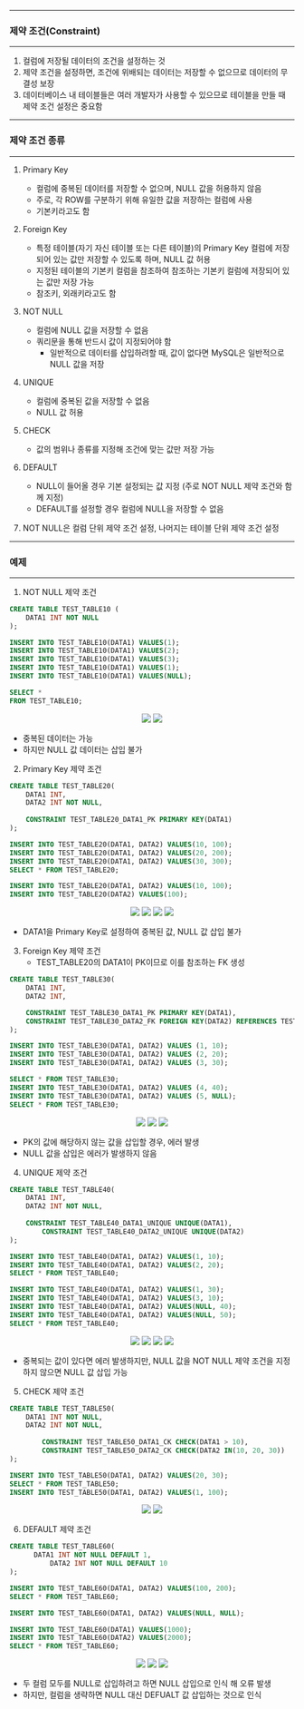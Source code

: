 -----
### 제약 조건(Constraint)
-----
1. 컬럼에 저장될 데이터의 조건을 설정하는 것
2. 제약 조건을 설정하면, 조건에 위배되는 데이터는 저장할 수 없으므로 데이터의 무결성 보장
3. 데이터베이스 내 테이블들은 여러 개발자가 사용할 수 있으므로 테이블을 만들 때 제약 조건 설정은 중요함

-----
### 제약 조건 종류
-----
1. Primary Key
   - 컬럼에 중복된 데이터를 저장할 수 없으며, NULL 값을 허용하지 않음
   - 주로, 각 ROW를 구분하기 위해 유일한 값을 저장하는 컬럼에 사용
   - 기본키라고도 함

2. Foreign Key
   - 특정 테이블(자기 자신 테이블 또는 다른 테이블)의 Primary Key 컬럼에 저장되어 있는 값만 저장할 수 있도록 하며, NULL 값 허용
   - 지정된 테이블의 기본키 컬럼을 참조하여 참조하는 기본키 컬럼에 저장되어 있는 값만 저장 가능
   - 참조키, 외래키라고도 함

3. NOT NULL
   - 컬럼에 NULL 값을 저장할 수 없음
   - 쿼리문을 통해 반드시 값이 지정되어야 함
     + 일반적으로 데이터를 삽입하려할 때, 값이 없다면 MySQL은 일반적으로 NULL 값을 저장
    
4. UNIQUE
   - 컬럼에 중복된 값을 저장할 수 없음
   - NULL 값 허용
  
5. CHECK
   - 값의 범위나 종류를 지정해 조건에 맞는 값만 저장 가능

6. DEFAULT
   - NULL이 들어올 경우 기본 설정되는 값 지정 (주로 NOT NULL 제약 조건와 함께 지정)
   - DEFAULT를 설정할 경우 컬럼에 NULL을 저장할 수 없음

7. NOT NULL은 컬럼 단위 제약 조건 설정, 나머지는 테이블 단위 제약 조건 설정
-----
### 예제
-----
1. NOT NULL 제약 조건
```sql
CREATE TABLE TEST_TABLE10 (
	DATA1 INT NOT NULL
);

INSERT INTO TEST_TABLE10(DATA1) VALUES(1);
INSERT INTO TEST_TABLE10(DATA1) VALUES(2);
INSERT INTO TEST_TABLE10(DATA1) VALUES(3);
INSERT INTO TEST_TABLE10(DATA1) VALUES(1);
INSERT INTO TEST_TABLE10(DATA1) VALUES(NULL);

SELECT *
FROM TEST_TABLE10;
```
<div align="center">
<img src="https://github.com/sooyounghan/Data-Base/assets/34672301/0187dfe7-2e6c-41ee-a771-3f191f218247">
<img src="https://github.com/sooyounghan/Data-Base/assets/34672301/46b16664-13dd-4c0c-8af4-fa9bbc8632de">
</div>

  - 중복된 데이터는 가능
  - 하지만 NULL 값 데이터는 삽입 불가

2. Primary Key 제약 조건
```sql
CREATE TABLE TEST_TABLE20(
    DATA1 INT,
    DATA2 INT NOT NULL,
    
    CONSTRAINT TEST_TABLE20_DATA1_PK PRIMARY KEY(DATA1)
);

INSERT INTO TEST_TABLE20(DATA1, DATA2) VALUES(10, 100);
INSERT INTO TEST_TABLE20(DATA1, DATA2) VALUES(20, 200);
INSERT INTO TEST_TABLE20(DATA1, DATA2) VALUES(30, 300);
SELECT * FROM TEST_TABLE20;

INSERT INTO TEST_TABLE20(DATA1, DATA2) VALUES(10, 100);
INSERT INTO TEST_TABLE20(DATA2) VALUES(100);
```
<div align="center">
<img src="https://github.com/sooyounghan/Data-Base/assets/34672301/7204c5a6-c98d-4c14-b18c-951cbc5e5c4c">
<img src="https://github.com/sooyounghan/Data-Base/assets/34672301/d5bc1339-bba1-4e4c-8ed3-e278ef24fb07">
<img src="https://github.com/sooyounghan/Data-Base/assets/34672301/36a9962b-9ab5-4d7c-81eb-8120947d0523">
<img src="https://github.com/sooyounghan/Data-Base/assets/34672301/7533b28e-50a5-444b-b28b-adb7b66e69c2">
</div>

  - DATA1을 Primary Key로 설정하여 중복된 값, NULL 값 삽입 불가

3. Foreign Key 제약 조건
   - TEST_TABLE20의 DATA1이 PK이므로 이를 참조하는 FK 생성
```sql
CREATE TABLE TEST_TABLE30(
	DATA1 INT,
	DATA2 INT,

	CONSTRAINT TEST_TABLE30_DATA1_PK PRIMARY KEY(DATA1),
 	CONSTRAINT TEST_TABLE30_DATA2_FK FOREIGN KEY(DATA2) REFERENCES TEST_TABLE20(DATA1)
);

INSERT INTO TEST_TABLE30(DATA1, DATA2) VALUES (1, 10);
INSERT INTO TEST_TABLE30(DATA1, DATA2) VALUES (2, 20);
INSERT INTO TEST_TABLE30(DATA1, DATA2) VALUES (3, 30);

SELECT * FROM TEST_TABLE30;
INSERT INTO TEST_TABLE30(DATA1, DATA2) VALUES (4, 40);
INSERT INTO TEST_TABLE30(DATA1, DATA2) VALUES (5, NULL);
SELECT * FROM TEST_TABLE30;
```
<div align="center">
<img src="https://github.com/sooyounghan/Data-Base/assets/34672301/79b87e30-b3f8-49b3-b267-021ea351f1d9">
<img src="https://github.com/sooyounghan/Data-Base/assets/34672301/0cf40dd8-b1a6-4e89-9cfb-d3b05af6020d">
<img src="https://github.com/sooyounghan/Data-Base/assets/34672301/af7a793b-0105-49e1-b45d-5a4b305e9928">
</div>

  - PK의 값에 해당하지 않는 값을 삽입할 경우, 에러 발생
  - NULL 값을 삽입은 에러가 발생하지 않음

4. UNIQUE 제약 조건
```sql
CREATE TABLE TEST_TABLE40(
	DATA1 INT,
   	DATA2 INT NOT NULL,
    
	CONSTRAINT TEST_TABLE40_DATA1_UNIQUE UNIQUE(DATA1),
    	CONSTRAINT TEST_TABLE40_DATA2_UNIQUE UNIQUE(DATA2)
);

INSERT INTO TEST_TABLE40(DATA1, DATA2) VALUES(1, 10);
INSERT INTO TEST_TABLE40(DATA1, DATA2) VALUES(2, 20);
SELECT * FROM TEST_TABLE40;

INSERT INTO TEST_TABLE40(DATA1, DATA2) VALUES(1, 30);
INSERT INTO TEST_TABLE40(DATA1, DATA2) VALUES(3, 10);
INSERT INTO TEST_TABLE40(DATA1, DATA2) VALUES(NULL, 40);
INSERT INTO TEST_TABLE40(DATA1, DATA2) VALUES(NULL, 50);
SELECT * FROM TEST_TABLE40;
```
<div align="center">
<img src="https://github.com/sooyounghan/Data-Base/assets/34672301/ae1688f9-dd14-4371-a45c-bcbe0ddd8bae">
<img src="https://github.com/sooyounghan/Data-Base/assets/34672301/f32a6a92-fe5b-428a-9c0a-761e935b212f">
<img src="https://github.com/sooyounghan/Data-Base/assets/34672301/fdd16b5a-ea2d-4532-85be-0dbc08e3c9b1">
<img src="https://github.com/sooyounghan/Data-Base/assets/34672301/7390f65f-7004-4c77-aa7e-c20116890831">
</div>

  - 중복되는 값이 있다면 에러 발생하지만, NULL 값을 NOT NULL 제약 조건을 지정하지 않으면 NULL 값 삽입 가능

5. CHECK 제약 조건
```sql
CREATE TABLE TEST_TABLE50(
	DATA1 INT NOT NULL,
	DATA2 INT NOT NULL,
    
    	CONSTRAINT TEST_TABLE50_DATA1_CK CHECK(DATA1 > 10),
    	CONSTRAINT TEST_TABLE50_DATA2_CK CHECK(DATA2 IN(10, 20, 30))
);

INSERT INTO TEST_TABLE50(DATA1, DATA2) VALUES(20, 30);
SELECT * FROM TEST_TABLE50;
INSERT INTO TEST_TABLE50(DATA1, DATA2) VALUES(1, 100);
```
<div align="center">
<img src="https://github.com/sooyounghan/Data-Base/assets/34672301/a2b890be-a0e9-4c66-b183-564b87859229">
<img src="https://github.com/sooyounghan/Data-Base/assets/34672301/591ddc90-925b-4781-a602-1567170f37dd">
</div>

6. DEFAULT 제약 조건
```sql
CREATE TABLE TEST_TABLE60(
	  DATA1 INT NOT NULL DEFAULT 1,
    	  DATA2 INT NOT NULL DEFAULT 10
);

INSERT INTO TEST_TABLE60(DATA1, DATA2) VALUES(100, 200);
SELECT * FROM TEST_TABLE60;

INSERT INTO TEST_TABLE60(DATA1, DATA2) VALUES(NULL, NULL);

INSERT INTO TEST_TABLE60(DATA1) VALUES(1000);
INSERT INTO TEST_TABLE60(DATA2) VALUES(2000);
SELECT * FROM TEST_TABLE60;
```
<div align="center">
<img src="https://github.com/sooyounghan/Data-Base/assets/34672301/6da9e2b2-1d13-4d51-bf73-2f3fa558eed0">
<img src="https://github.com/sooyounghan/Data-Base/assets/34672301/c7c48abf-5a76-4921-b0ee-62a380f6d098">
<img src="https://github.com/sooyounghan/Data-Base/assets/34672301/41f8928f-09a9-4d8d-adf6-d88d9c7edbf3">
</div>

  - 두 컬럼 모두를 NULL로 삽입하려고 하면 NULL 삽입으로 인식 해 오류 발생
  - 하지만, 컬럼을 생략하면 NULL 대신 DEFUALT 값 삽입하는 것으로 인식
